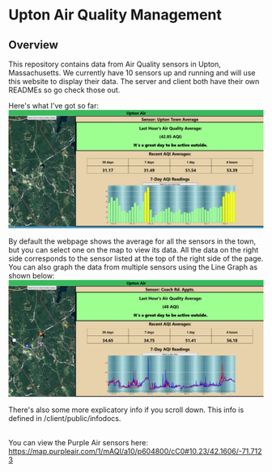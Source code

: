 # Upton Air Quality Management
## Overview
This repository contains data from Air Quality sensors in Upton, Massachusetts. We currently have 10 sensors up and running and will use this website to display their data. The server and client both have their own READMEs so go check those out.

Here's what I've got so far:
![image](https://github.com/KeenanSegenchuk/UptonAir/blob/main/images/HomeBarGraph.PNG)


By default the webpage shows the average for all the sensors in the town, but you can select one on the map to view its data. All the data on the right side corresponds to the sensor listed at the top of the right side of the page. You can also graph the data from multiple sensors using the Line Graph as shown below:
![image](https://github.com/KeenanSegenchuk/UptonAir/blob/main/images/HomeLineGraph.PNG)

There's also some more explicatory info if you scroll down. This info is defined in /client/public/infodocs.

<br> You can view the Purple Air sensors here: https://map.purpleair.com/1/mAQI/a10/p604800/cC0#10.23/42.1606/-71.7123
